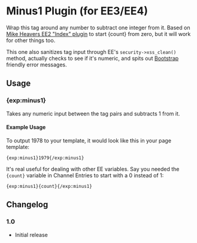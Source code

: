 # Minus1 Plugin (for EE3/EE4)
Wrap this tag around any number to subtract one integer from it. Based on [Mike Heavers EE2 "Index" plugin](https://devot-ee.com/add-ons/mh-index) to start {count} from zero, but it will work for other things too.

This one also sanitizes tag input through EE's `security->xss_clean()` method, actually checks to see if it's numeric, and spits out [Bootstrap](https://getbootstrap.com) friendly error messages.

## Usage

### {exp:minus1}
Takes any numeric input between the tag pairs and subtracts 1 from it.

#### Example Usage
To output 1978 to your template, it would look like this in your page template:

```{exp:minus1}1979{/exp:minus1}```

It's real useful for dealing with other EE variables. Say you needed the `{count}` variable in Channel Entries to start with a 0 instead of 1:

```{exp:minus1}{count}{/exp:minus1}```

## Changelog

### 1.0

- Initial release